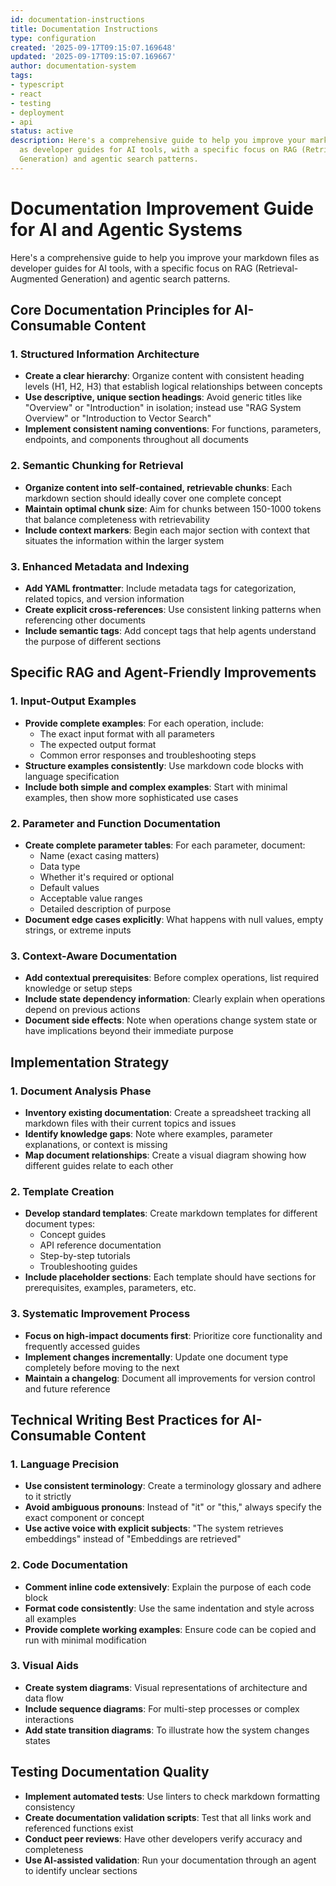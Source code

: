 ```yaml
---
id: documentation-instructions
title: Documentation Instructions
type: configuration
created: '2025-09-17T09:15:07.169648'
updated: '2025-09-17T09:15:07.169667'
author: documentation-system
tags:
- typescript
- react
- testing
- deployment
- api
status: active
description: Here's a comprehensive guide to help you improve your markdown files
  as developer guides for AI tools, with a specific focus on RAG (Retrieval-Augmented
  Generation) and agentic search patterns.
---
```


# Documentation Improvement Guide for AI and Agentic Systems

Here's a comprehensive guide to help you improve your markdown files as developer guides for AI tools, with a specific focus on RAG (Retrieval-Augmented Generation) and agentic search patterns.

## Core Documentation Principles for AI-Consumable Content

### 1. Structured Information Architecture

- **Create a clear hierarchy**: Organize content with consistent heading levels (H1, H2, H3) that establish logical relationships between concepts
- **Use descriptive, unique section headings**: Avoid generic titles like "Overview" or "Introduction" in isolation; instead use "RAG System Overview" or "Introduction to Vector Search"
- **Implement consistent naming conventions**: For functions, parameters, endpoints, and components throughout all documents

### 2. Semantic Chunking for Retrieval

- **Organize content into self-contained, retrievable chunks**: Each markdown section should ideally cover one complete concept
- **Maintain optimal chunk size**: Aim for chunks between 150-1000 tokens that balance completeness with retrievability
- **Include context markers**: Begin each major section with context that situates the information within the larger system

### 3. Enhanced Metadata and Indexing

- **Add YAML frontmatter**: Include metadata tags for categorization, related topics, and version information
- **Create explicit cross-references**: Use consistent linking patterns when referencing other documents
- **Include semantic tags**: Add concept tags that help agents understand the purpose of different sections

## Specific RAG and Agent-Friendly Improvements

### 1. Input-Output Examples

- **Provide complete examples**: For each operation, include:
  - The exact input format with all parameters
  - The expected output format
  - Common error responses and troubleshooting steps
- **Structure examples consistently**: Use markdown code blocks with language specification
- **Include both simple and complex examples**: Start with minimal examples, then show more sophisticated use cases

### 2. Parameter and Function Documentation

- **Create complete parameter tables**: For each parameter, document:
  - Name (exact casing matters)
  - Data type
  - Whether it's required or optional
  - Default values
  - Acceptable value ranges
  - Detailed description of purpose
- **Document edge cases explicitly**: What happens with null values, empty strings, or extreme inputs

### 3. Context-Aware Documentation

- **Add contextual prerequisites**: Before complex operations, list required knowledge or setup steps
- **Include state dependency information**: Clearly explain when operations depend on previous actions
- **Document side effects**: Note when operations change system state or have implications beyond their immediate purpose

## Implementation Strategy

### 1. Document Analysis Phase

- **Inventory existing documentation**: Create a spreadsheet tracking all markdown files with their current topics and issues
- **Identify knowledge gaps**: Note where examples, parameter explanations, or context is missing
- **Map document relationships**: Create a visual diagram showing how different guides relate to each other

### 2. Template Creation

- **Develop standard templates**: Create markdown templates for different document types:
  - Concept guides
  - API reference documentation
  - Step-by-step tutorials
  - Troubleshooting guides
- **Include placeholder sections**: Each template should have sections for prerequisites, examples, parameters, etc.

### 3. Systematic Improvement Process

- **Focus on high-impact documents first**: Prioritize core functionality and frequently accessed guides
- **Implement changes incrementally**: Update one document type completely before moving to the next
- **Maintain a changelog**: Document all improvements for version control and future reference

## Technical Writing Best Practices for AI-Consumable Content

### 1. Language Precision

- **Use consistent terminology**: Create a terminology glossary and adhere to it strictly
- **Avoid ambiguous pronouns**: Instead of "it" or "this," always specify the exact component or concept
- **Use active voice with explicit subjects**: "The system retrieves embeddings" instead of "Embeddings are retrieved"

### 2. Code Documentation

- **Comment inline code extensively**: Explain the purpose of each code block
- **Format code consistently**: Use the same indentation and style across all examples
- **Provide complete working examples**: Ensure code can be copied and run with minimal modification

### 3. Visual Aids

- **Create system diagrams**: Visual representations of architecture and data flow
- **Include sequence diagrams**: For multi-step processes or complex interactions
- **Add state transition diagrams**: To illustrate how the system changes states

## Testing Documentation Quality

- **Implement automated tests**: Use linters to check markdown formatting consistency
- **Create documentation validation scripts**: Test that all links work and referenced functions exist
- **Conduct peer reviews**: Have other developers verify accuracy and completeness
- **Use AI-assisted validation**: Run your documentation through an agent to identify unclear sections

